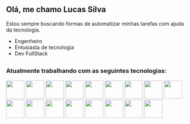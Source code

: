 ## Olá, me chamo Lucas Silva

Estou sempre buscando formas de automatizar minhas tarefas com ajuda da tecnologia. <br>

- Engenheiro
- Entusiasta de tecnologia
- Dev FullStack

##

### Atualmente trabalhando com as seguintes tecnologias:

<div display='inline'>
  <img width='50px' src="https://cdn.jsdelivr.net/gh/devicons/devicon/icons/nodejs/nodejs-original-wordmark.svg" />
  <img width='50px' src="https://cdn.jsdelivr.net/gh/devicons/devicon/icons/react/react-original.svg" />
  <img width='50px' src="https://cdn.jsdelivr.net/gh/devicons/devicon/icons/typescript/typescript-original.svg" />
  <img width='50px' src="https://cdn.jsdelivr.net/gh/devicons/devicon/icons/javascript/javascript-original.svg" />
  <img width='50px' src="https://cdn.jsdelivr.net/gh/devicons/devicon/icons/nextjs/nextjs-original-wordmark.svg" />
  <img width='50px' src="https://cdn.jsdelivr.net/gh/devicons/devicon/icons/python/python-original.svg" />
  <img width='50px' src="https://cdn.jsdelivr.net/gh/devicons/devicon/icons/django/django-plain.svg" />
  <img width='50px' src="https://cdn.jsdelivr.net/gh/devicons/devicon/icons/selenium/selenium-original.svg" />
  <img width='50px' src="https://cdn.jsdelivr.net/gh/devicons/devicon/icons/firebase/firebase-plain-wordmark.svg" />
  <img width='50px' src="https://cdn.jsdelivr.net/gh/devicons/devicon/icons/postgresql/postgresql-original.svg" />
  <img width='50px' src="https://cdn.jsdelivr.net/gh/devicons/devicon/icons/html5/html5-original-wordmark.svg" />
  <img width='50px' src="https://cdn.jsdelivr.net/gh/devicons/devicon/icons/css3/css3-original-wordmark.svg" />
  <img width='50px' src="https://cdn.jsdelivr.net/gh/devicons/devicon/icons/bootstrap/bootstrap-original.svg" />
  <img width='50px' src="https://cdn.jsdelivr.net/gh/devicons/devicon/icons/git/git-original.svg" />
  <img width='50px' src="https://cdn.jsdelivr.net/gh/devicons/devicon/icons/nginx/nginx-original.svg" />
  <img width='50px' src="https://cdn.jsdelivr.net/gh/devicons/devicon/icons/socketio/socketio-original-wordmark.svg" />
  <img width='50px' src="https://cdn.jsdelivr.net/gh/devicons/devicon/icons/amazonwebservices/amazonwebservices-plain-wordmark.svg" />
          
</div>   
  
